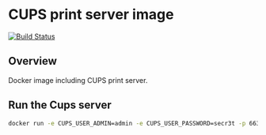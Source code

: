 # CUPS print server image 
[![Build Status](https://drone.dungtri.be/api/badges/dungtri/cups/status.svg)](https://drone.dungtri.be/dungtri/cups)

## Overview
Docker image including CUPS print server.

## Run the Cups server
```bash
docker run -e CUPS_USER_ADMIN=admin -e CUPS_USER_PASSWORD=secr3t -p 6631:631/tcp dungtri/cups
```
